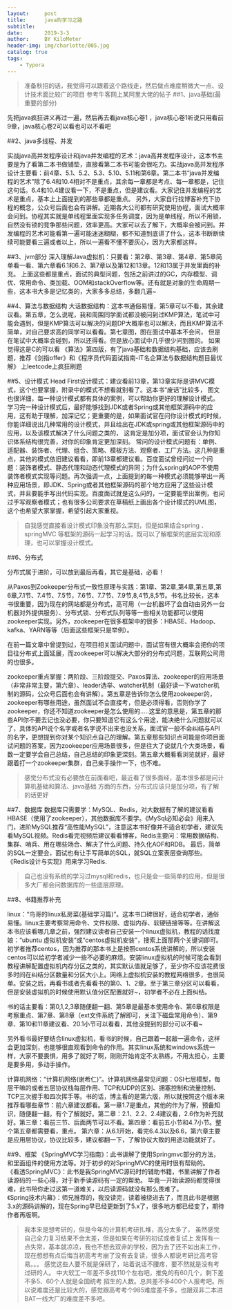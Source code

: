 ```yaml
---
layout:     post
title:      java的学习之路
subtitle:   
date:       2019-3-3
author:     BY KiloMeter
header-img: img/charlotte/005.jpg
catalog: true
tags:
    - Typora
---
```


> 准备秋招的话，我觉得可以跟着这个路线走，然后做点难度稍微大一点、设计技术面比较广的项目
> 参考牛客网上某阿里大佬的帖子
##1、java基础(最重要的部分)

先把java疯狂讲义再过一遍，然后再去看java核心卷1
，java核心卷1听说只用看前9章，java核心卷2可以看也可以不看吧


##2、java多线程、并发

实战java高并发程序设计和java并发编程的艺术：java高并发程序设计，这本书主要是为了看第二本书做铺垫，直接看第二本书可能会很吃力。实战java高并发程序设计主要看：前4章、5.1、5.2、5.3、5.10、5.11和第6章。第二本书“java并发编程的艺术”除了6.4和10.4相对不是重点，其余每一章都是考点、每一章都是，记住这句话。6.4和10.4建议看一下，不是重点，但是建议看。大家记住并发编程的艺术是重点，基本上上面提到的那些章都是重点。
另外，大家自行找博客补充下协程的概念，公众号后面也会有讲解。近期各大公司都有研究使用协程，面试大概率会问到。协程其实就是单线程里面实现多任务调度，因为是单线程，所以不用锁，自然没有锁的竞争那些问题，效率更高。大家可以去了解下，大概率会被问到。并发编程的艺术可能看第一遍可能迷迷糊糊，都不知道到底讲了什么，这本书断断续续可能要看三遍或者以上，所以一遍看不懂不要灰心，因为大家都这样。

##3、jvm部分
深入理解Java虚拟机：只要看：第2章、第3章、第4章、第5章简单看一看、第六章看6.1和6.2、第7章以及第12和13章。12和13属于并发里面的补充。
上面这些都是重点，面试的典型问题，包括之前讲过的GC，内存模型、调优、常用命令、类加载、OOM和stackOverflow等。还有就是对象的生命周期一些，这本书大多是记忆类的，大家多多总结，多翻几遍~

##4、算法与数据结构
大话数据结构：这本书通俗易懂，第5章可以不看，其余建议看。第五章，怎么说呢，我和周围同学面试都没被问到过KMP算法，笔试中可能会遇到，但是KMP算法可以解决的问题DP大概率也可以解决，而且KMP算法不简单，对自己要求高的同学可以看看。第七章图，图在面试中基本不会问，
但是在笔试中大概率会碰到，所以还得看。但是放心面试中几乎很少问到图的。
如果觉得这是C的可以看 《算法》第四版，有了java基础和数据结构基础，应该去刷题，推荐《剑指offer》和《程序员代码面试指南-IT名企算法与数据结构题目最优解》
上leetcode上疯狂刷题

##5、设计模式
Head First设计模式：建议看前13章，第13章实际是讲MVC模式，这个也要掌握，附录中的模式不想看就别看了。这本书“废话”比较多，
图文也很详细，每一种设计模式都有具体的案例，可以帮助你更好的理解设计模式。
学习完一种设计模式后，最好能够找到JDK或者Spring或其他框架源码中的应用，这有助于理解，加深记忆；更重要的是，如果面试官在问你设计模式的时候，你能详细说出几种常用的设计模式，并且给出在JDK或spring或其他框架源码中的应用，以及该模式解决了什么问题之类的，
这肯定是加分项，面试官会认为你知识体系结构很完善，对你的印象肯定更加深刻。
常问的设计模式问题有：单例、适配器、装饰者、代理、组合、策略、模板方法、观察者、工厂方法。这几种是重点，其他的模式依旧建议看看，即前13章都建议看。百度面试曾经问过一个问题：装饰者模式、静态代理和动态代理模式的异同；为什么spring的AOP不使用装饰者模式实现等问题。再次强调一点，上面提到的每一种模式必须能够举出一两种应用场景，即JDK、Spring或者其他框架源码的那个地方应用了这些设计模式，并且要能手写出代码实现。百度面试就是这么问的，一定要能举出案例，也问过手写观察者模式；也有很多公司要求在草稿纸上画出各个设计模式的UML图，这个也希望大家掌握，希望引起大家重视。

> 自我感觉直接看设计模式印象没有那么深刻，但是如果结合spring 、springMVC
等框架的源码一起学习的话，既可以了解框架的底层实现和原理，也可以掌握设计模式。

##6、分布式

分布式属于进阶，可以放到最后再看，其它是基础，必看！

从Paxos到Zookeeper分布式一致性原理与实践：第1章、第2章,第4章,第五章,第6章,7.1节、7.4节、7.5节，7.6节、7.7节、7.9节,8,4节,8,5节。书名比较长，这本书很重要，因为现在的网站都是分布式，高可用（一台机器坏了会自动由另外一台机器对外提供服务）、分布式锁、分布式队列等等一些相关功能都可以使用zookeeper实现。另外，zookeeper在很多框架中的很多：HBASE、Hadoop、kafka、YARN等等（后面这些框架只是举例）。

在前一篇文章中曾提到过，在项目相关面试问题中，面试官有很大概率会把你的项目往分布式上面延展，而zookeeper可以解决大部分的分布式问题，互联网公司用的也很多。

zookeeper重点掌握：两阶段、三阶段提交、Paxos算法、zookeeper的应用场景（非常非常主要，第六章）、leader选举、watcher机制（最好读一下watcher机制的源码，公众号后面也会有讲解）。第五章是告诉你怎么使用zookeeper的，zookeeper有哪些用途，虽然面试不会直接考，但是必须得看，否则你学了zookeeper，你还不知道zookeeper是怎么使用的.....这里的意思是，第五章的那些API你不要去记也没必要，你只要知道它有这么个用途，能决绝什么问题就可以了，具体的API说个名字或者名字说不出来也没关系，面试官一般不会纠结与API的名字，更想提到你对某个知识点自己的理解。第五章那些知识点可能是你项目面试问题的答案，因为zookeeper应用场景很多，但是往大了说就几个大类场景，看数一定要学会自己总结，自己总结的印象更深刻。第五章大概看看浏览就好，最好跟着打一个zookeeper集群，自己亲手操作一下，也不难。

> 感觉分布式没有必要放在前面看吧，最近看了很多面经，基本很多都是问计算机基础和算法、java基础
方面的东西，分布式应该只是加分项，有了解的话更好

##7、数据库
数据库只需要学：MySQL、Redis，对大数据有了解的建议看看HBASE（使用了zookeeper），其他数据库不要学。《MySql必知必会》用来入门，进阶MySQL推荐“高性能MySQL”，注意这本书好像并不适合初学者，建议先看MySQL视频。Redis看完视频后建议看看博客，Redis主要问：常用数据结构、集群、哨兵、用在哪些场合、解决了什么问题、持久化AOF和RDB。
最后，简单的SQL一定要会，面试也有让手写简单的SQL，就SQL立案表层查询那些。
《Redis设计与实现》用来学习Redis.

> 自己也没有系统的学习过mysql和redis，也只是会一些简单的应用，但是很多大厂都会问数据库的一些底层原理。

##8、书籍推荐补充

linux：“鸟哥的linux私房菜(基础学习篇)”。这本书口碑很好，适合初学者，通俗易懂。linux主要考察常用命令、文件权限、虚拟内存、软硬链接等等。在讲解这本书应该看哪几章之前，强烈建议读者自己安装一个linux虚拟机，教程的话找度娘：“ubuntu 虚拟机安装”或“centos虚拟机安装”，搜索上面那两个关键词即可。初学者推荐centos，因为推荐的那本书上是按照centos系统讲解的，所以安装centos可以给初学者减少一些不必要的麻烦。安装linux虚拟机的时候可能会看到教程讲解配置虚拟机内存分区之类的，其实默认值就足够了，至少你不应该花费很多时间在纠结分区数量和分区大小上。网络上虚拟机安装的教程网络很多，也很简单。安装之后，再看书或者先看看书的第0、1、2章。至于第三章分区可以看看，但是安装虚拟机的时候使用默认值分区配置就好~，初学者不必在上面纠结。

书的话主要看：第0,1,2,3章随便翻一翻、第5章是最基本使用命令、第6章权限是考察重点、第7章、第8章（ext文件系统了解即可，关注下磁盘常用命令）、第9章、第10和11章建议看、20.1小节可以看看，其他没提到的部分可以不看~

另外看书最好要结合linux虚拟机，看书的时候，自己跟着一起敲一遍命令，这样会更加深刻，也能够很直观看到命令的作用。其实linux系统和windows系统一样，大家不要畏惧，用多了就好了啊，刚刚开始肯定不太熟练，不用太担心，主要是要多用，多动手操作。

计算机网络：“计算机网络(谢希仁)”。计算机网络最常见问题：OSI七层模型，每层干嘛的或者五层协议栈每层作用、TCP和UDP的区别、拥塞控制和流量控制、TCP三次握手和四次挥手等。书的话，博主看的是第六版，所以就按照这个版本来推荐看哪些章节：前六章建议都看。第一章1.7是重点，其他的作为了解，预备知识，随便翻一翻，有个了解就好。第二章：2.1、2.2、2.4建议看，2.6作为补充就好。第三章：看前三节、后面两节可以不看。第四章：看前五小节和4.7小节。整个第五章都需要看，重点。 第六章：从6.1开始，看完6.4.3以及6.6，第六章主要是应用层协议，协议比较多，建议都翻一下，了解协议大致的用途功能就好了。


##9、框架
《SpringMVC学习指南》：此书讲解了使用Springmvc部分的方法，和里面组件的使用方法等。对于初步的对SpringMVC的使用时很有帮助的。                                                                                        
《看透SpringMVC》：此书是我SpringMVC源码时的辅助书籍，书里讲解了作者读源码的一些心得，对于新手读源码有一定的帮助。
毕竟一开始读源码都觉得很难，此书陪你走过这第一道难关，以后读源码就没有那么畏难了。                                                                             
《Spring技术内幕》：师兄推荐的，我没读完，读着被绕进去了，而且此书是根据3.x的源码讲解的，现在Spring早已经更新到了5.x了，很多地方都已经变了，期待作者再版啊。



> 我本来是想考研的，但是今年的计算机考研扎堆，高分太多了，
虽然感觉自己全力复习结果不会太差，但是如果在考研的初试或者复试上
发挥有一点失常，基本就凉凉，我也不想去双非的学校，因为去了还不如出来工作，
现在想想有点后悔当初高考考崩了没有去复读，很多人都说考研比高考容易。。。
感觉这些人要不就是保研了，站着说话不腰疼，要不然就是没有考过研的人。
中大软工一年差不多找110个左右吧，推免的有60几个，剩下差不多5、60个人就是全国统考
招生的人数。总共差不多400个人报考吧。所以说难度还是比较大的，感觉跟高考考个985难度差不多，也跟双非二本进BAT一线大厂的难度差不多吧。